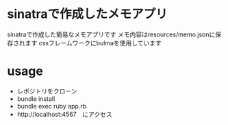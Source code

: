 # sinatraで作成したメモアプリ

sinatraで作成した簡易なメモアプリです
メモ内容はresources/memo.jsonに保存されます
cssフレームワークにbulmaを使用しています

# usage

- レポジトリをクローン
- bundle install
- bundle exec ruby app.rb
- http://localhost:4567　にアクセス
